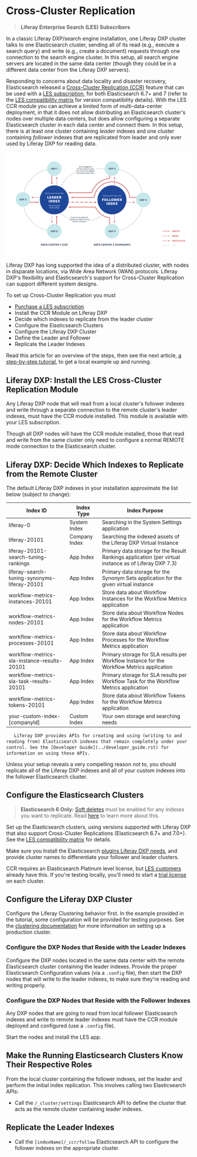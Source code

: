 # Cross-Cluster Replication

> **Liferay Enterprise Search (LES) Subscribers**

In a classic Liferay DXP/search engine installation, one Liferay DXP cluster talks to one Elasticsearch cluster, sending all of its read (e.g., execute a search query) and write (e.g., create a document) requests through one connection to the search engine cluster. In this setup, all search engine servers are located in the same data center (though they could be in a different data center from the Liferay DXP servers).

Responding to concerns about data locality and disaster recovery, Elasticsearch released a [Cross-Cluster Replication (CCR)](https://www.elastic.co/guide/en/elasticsearch/reference/current/xpack-ccr.html) feature that can be used with a [LES subscription](https://www.liferay.com/products/dxp/enterprise-search), for both Elasticsearch 6.7+ and 7 (refer to the [LES compatibility matrix](https://www.liferay.com/compatibility-matrix/liferay-enterprise-search) for version compatibility details). With the LES CCR module you can achieve a limited form of multi-data-center deployment, in that it does not allow distributing an Elasticsearch cluster's nodes over multiple data centers, but does allow configuring a separate Elasticsearch cluster in each data center and connect them. In this setup, there is at least one cluster containing _leader_ indexes and one cluster containing _follower_ indexes that are replicated from leader and only ever used by Liferay DXP for reading data.

![With Cross-Cluster Replication, disparate data centers can hold synchronized Elasticsearch Clusters with Liferay DXP indexes.](./cross-cluster-replication/images/01.png)


Liferay DXP has long supported the idea of a distributed cluster, with nodes in disparate locations, via Wide Area Network (WAN) protocols. Liferay DXP's flexibility and Elasticsearch's support for Cross-Cluster Replication can support different system designs.

To set up Cross-Cluster Replication you must

- [Purchase a LES subscription](https://www.liferay.com/products/dxp/enterprise-search)
- Install the CCR Module on Liferay DXP
- Decide which indexes to replicate from the leader cluster
- Configure the Elasticsearch Clusters
- Configure the Liferay DXP Cluster
- Define the Leader and Follower
- Replicate the Leader Indexes

Read this article for an overview of the steps, then see the next article, [a step-by-step tutorial](./configuring-cross-cluster-replication.md), to get a local example up and running.

## Liferay DXP: Install the LES Cross-Cluster Replication Module

<!-- Does a docker container constitute a single node in a cluster? if so we'll need to instruct to use the mp app in control panel to install the ccr module into each dxp node that will use a read-only connection to the follower cluster. -->

Any Liferay DXP node that will read from a local cluster's follower indexes and write through a separate connection to the remote cluster's leader indexes, must have the CCR module installed. This module is available with your LES subscription.

Though all DXP nodes will have the CCR module installed, those that read and write from the same cluster only need to configure a normal REMOTE mode connection to the Elasticsearch cluster.

##  Liferay DXP: Decide Which Indexes to Replicate from the Remote Cluster

The default Liferay DXP indexes in your installation approximate the list below (subject to change):
<!-- This table is probably good info to include somewhere more central, not just in CCR docs -->

| Index ID                                      | Index Type    | Index Purpose |
| --------------------------------------------- | ------------- | ------------- |
| liferay-0                                     | System Index  | Searching in the System Settings application |
| liferay-20101                                 | Company Index | Searching the indexed assets of the Liferay DXP Virtual Instance |
| liferay-20101-search-tuning-rankings          | App Index     | Primary data storage for the Result Rankings application (per virtual instance as of Liferay DXP 7.3) |
| liferay-search-tuning-synonyms-liferay-20101  | App Index     | Primary data storage for the Synonym Sets application for the given virtual instance |
| workflow-metrics-instances-20101              | App Index     | Store data about Workflow Instances for the Workflow Metrics application |
| workflow-metrics-nodes-20101                  | App Index     | Store data about Workflow Nodes for the Workflow Metrics application |
| workflow-metrics-processes-20101              | App Index     | Store data about Workflow Processes for the Workflow Metrics application |
| workflow-metrics-sla-instance-results-20101   | App Index     | Primary storage for SLA results per Workflow Instance for the Workflow Metrics application |
| workflow-metrics-sla-task-results-20101       | App Index     | Primary storage for SLA results per Workflow Task for the Workflow Metrics application |
| workflow-metrics-tokens-20101                 | App Index     | Store data about Workflow Tokens for the Workflow Metrics application |
| your-custom-index-[companyId]                 | Custom Index     | Your own storage and searching needs |

```note::
   Liferay DXP provides APIs for creating and using (writing to and reading from) Elasticsearch indexes that remain completely under your control. See the [Developer Guide](../developer_guide.rst) for information on using these APIs.
```

Unless your setup reveals a very compelling reason not to, you should replicate all of the Liferay DXP indexes and all of your custom indexes into the follower Elasticsearch cluster. 

## Configure the Elasticsearch Clusters

> **Elasticsearch 6 Only:** [Soft deletes](https://www.elastic.co/guide/en/elasticsearch/reference/6.7/ccr-requirements.html) must be enabled for any indexes you want to replicate. Read [here](./configuring-ccr-enabling-soft-deletes-on-elasticsearch-6.md) to learn more about this.

Set up the Elasticsearch clusters, using versions supported with Liferay DXP that also support Cross-Cluster Replications (Elasticsearch 6.7+ and 7.0+). See the [LES compatibility matrix](https://help.liferay.com/hc/en-us/articles/360016511651-Liferay-Enterprise-Search-Compatibility-Matrix) for details.

Make sure you Install the Elasticsearch [plugins Liferay DXP needs](../installation/installing-elasticsearch.md), and provide cluster names to differentiate your follower and leader clusters.

CCR requires an Elasticsearch Platinum level license, but [LES customers](./introduction-to-les.md) already have this. If you're testing locally, you'll need to start a [trial license](https://www.elastic.co/guide/en/elasticsearch/reference/7.x/start-trial.html) on each cluster.

## Configure the Liferay DXP Cluster 

Configure the Liferay Clustering behavior first. In the example provided in the tutorial, some configuration will be provided for testing purposes. See the [clustering documentation](../../installation-and-upgrades/setting-up-liferay-dxp/configuring-clustering-for-high-availability/01-introduction-to-clustering-liferay-dxp.md) for more information on setting up a production cluster.

### Configure the DXP Nodes that Reside with the Leader Indexes

Configure the DXP nodes located in the same data center with the remote Elasticsearch cluster containing the leader indexes. Provide the proper Elasticsearch Configuration values (via a `.config` file), then start the DXP nodes that will write to the leader indexes, to make sure they're reading and writing properly.

### Configure the DXP Nodes that Reside with the Follower Indexes

Any DXP nodes that are going to read from local follower Elasticsearch indexes and write to remote leader indexes must have the CCR module deployed and configured (use a `.config` file).

Start the nodes and install the LES app.

## Make the Running Elasticsearch Clusters Know Their Respective Roles

From the local cluster containing the follower indexes, set the leader and perform the initial index replication. This involves calling two Elasticsearch APIs:

- Call the `/_cluster/settings` Elasticsearch API to define the cluster that acts as the remote cluster containing leader indexes.

## Replicate the Leader Indexes

- Call the `[indexName]/_ccr/follow` Elasticsearch API to configure the follower indexes on the appropriate cluster.
